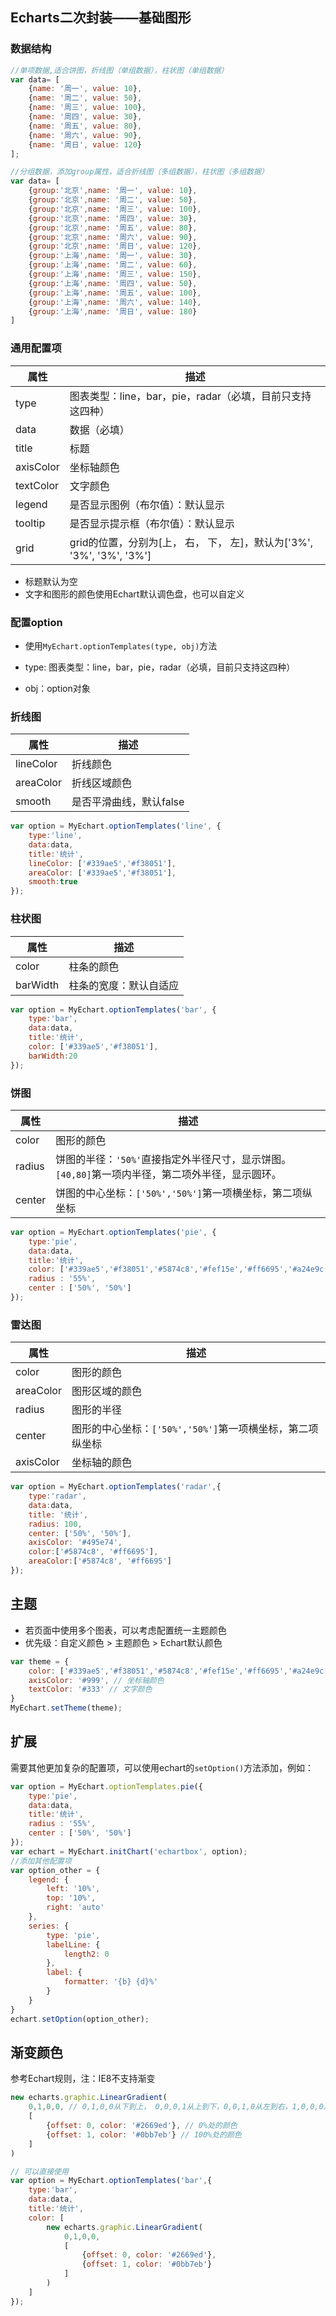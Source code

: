 ## Echarts二次封装——基础图形

### 数据结构

```js
//单项数据,适合饼图，折线图（单组数据），柱状图（单组数据）
var data= [
    {name: '周一', value: 10},
    {name: '周二', value: 50},
    {name: '周三', value: 100},
    {name: '周四', value: 30},
    {name: '周五', value: 80},
    {name: '周六', value: 90},
    {name: '周日', value: 120}
];

//分组数据，添加group属性，适合折线图（多组数据），柱状图（多组数据）
var data= [
    {group:'北京',name: '周一', value: 10},
    {group:'北京',name: '周二', value: 50},
    {group:'北京',name: '周三', value: 100},
    {group:'北京',name: '周四', value: 30},
    {group:'北京',name: '周五', value: 80},
    {group:'北京',name: '周六', value: 90},
    {group:'北京',name: '周日', value: 120},
    {group:'上海',name: '周一', value: 30},
    {group:'上海',name: '周二', value: 60},
    {group:'上海',name: '周三', value: 150},
    {group:'上海',name: '周四', value: 50},
    {group:'上海',name: '周五', value: 100},
    {group:'上海',name: '周六', value: 140},
    {group:'上海',name: '周日', value: 180}
]
````

### 通用配置项

属性|描述
-|-
type|图表类型：line，bar，pie，radar（必填，目前只支持这四种）
data|数据（必填）
title|标题
axisColor|坐标轴颜色
textColor|文字颜色
legend|是否显示图例（布尔值）：默认显示
tooltip|是否显示提示框（布尔值）：默认显示
grid|grid的位置，分别为[上， 右， 下， 左]，默认为['3%', '3%', '3%', '3%']

- 标题默认为空
- 文字和图形的颜色使用Echart默认调色盘，也可以自定义

### 配置option

- 使用`MyEchart.optionTemplates(type, obj)`方法

- type: 图表类型：line，bar，pie，radar（必填，目前只支持这四种）

- obj：option对象

### 折线图

属性|描述
-|-
lineColor|折线颜色
areaColor|折线区域颜色
smooth|是否平滑曲线，默认false

```js
var option = MyEchart.optionTemplates('line', {
    type:'line',
    data:data,
    title:'统计',
    lineColor: ['#339ae5','#f38051'],
    areaColor: ['#339ae5','#f38051'],
    smooth:true
});
```

### 柱状图

属性|描述
-|-
color|柱条的颜色
barWidth|柱条的宽度：默认自适应

```js
var option = MyEchart.optionTemplates('bar', {
    type:'bar',
    data:data,
    title:'统计',
    color: ['#339ae5','#f38051'],
    barWidth:20
});
```

### 饼图

属性|描述
-|-
color|图形的颜色
radius|饼图的半径：`'50%'`直接指定外半径尺寸，显示饼图。`[40,80]`第一项内半径，第二项外半径，显示圆环。
center|饼图的中心坐标：`['50%','50%']`第一项横坐标，第二项纵坐标

```js
var option = MyEchart.optionTemplates('pie', {
    type:'pie',
    data:data,
    title:'统计',
    color: ['#339ae5','#f38051','#5874c8','#fef15e','#ff6695','#a24e9c','#f7d085']
    radius : '55%',
    center : ['50%', '50%']
});
```

### 雷达图

属性|描述
-|-
color|图形的颜色
areaColor|图形区域的颜色
radius|图形的半径
center|图形的中心坐标：`['50%','50%']`第一项横坐标，第二项纵坐标
axisColor|坐标轴的颜色

```js
var option = MyEchart.optionTemplates('radar',{
    type:'radar',
    data:data,
    title: '统计',
    radius: 100,
    center: ['50%', '50%'],
    axisColor: '#495e74',
    color:['#5874c8', '#ff6695'],
    areaColor:['#5874c8', '#ff6695']
});
```

## 主题

- 若页面中使用多个图表，可以考虑配置统一主题颜色
- 优先级：自定义颜色 > 主题颜色 > Echart默认颜色

```js
var theme = {
    color: ['#339ae5','#f38051','#5874c8','#fef15e','#ff6695','#a24e9c','#f7d085'], // 图形颜色
    axisColor: '#999', // 坐标轴颜色
    textColor: '#333' // 文字颜色
}
MyEchart.setTheme(theme);
```

## 扩展
需要其他更加复杂的配置项，可以使用echart的`setOption()`方法添加，例如：

```js
var option = MyEchart.optionTemplates.pie({
    type:'pie',
    data:data,
    title:'统计',
    radius : '55%',
    center : ['50%', '50%']
});
var echart = MyEchart.initChart('echartbox', option);
//添加其他配置项
var option_other = {
    legend: {
        left: '10%',
        top: '10%',
        right: 'auto'
    },
    series: {
        type: 'pie',
        labelLine: {
            length2: 0
        },
        label: {
            formatter: '{b} {d}%'
        }
    }
}
echart.setOption(option_other);
```

## 渐变颜色

参考Echart规则，注：IE8不支持渐变

```js
new echarts.graphic.LinearGradient(
    0,1,0,0, // 0,1,0,0从下到上， 0,0,0,1从上到下，0,0,1,0从左到右，1,0,0,0从右到左
    [
        {offset: 0, color: '#2669ed'}, // 0%处的颜色                         
        {offset: 1, color: '#0bb7eb'} // 100%处的颜色
    ]
)
```

```js
// 可以直接使用
var option = MyEchart.optionTemplates('bar',{
    type:'bar',
    data:data,
    title:'统计',
    color: [
        new echarts.graphic.LinearGradient(
            0,1,0,0,
            [
                {offset: 0, color: '#2669ed'},                        
                {offset: 1, color: '#0bb7eb'}
            ]
        )
    ]
});
```

